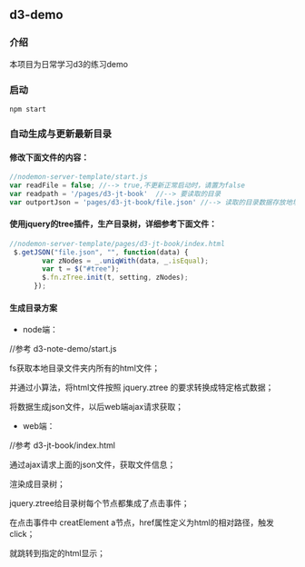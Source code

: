 ## d3-demo

### 介绍
本项目为日常学习d3的练习demo

### 启动
```
npm start
```
### 自动生成与更新最新目录
#### 修改下面文件的内容：
```js
//nodemon-server-template/start.js
var readFile = false; //--> true,不更新正常启动时，请置为false
var readpath = '/pages/d3-jt-book'  //--> 要读取的目录
var outportJson = 'pages/d3-jt-book/file.json' //--> 读取的目录数据存放地址
```
#### 使用jquery的tree插件，生产目录树，详细参考下面文件：
```js
//nodemon-server-template/pages/d3-jt-book/index.html
 $.getJSON("file.json", "", function(data) {　 
        var zNodes = _.uniqWith(data, _.isEqual);
        var t = $("#tree");
        $.fn.zTree.init(t, setting, zNodes);
      });
```
#### 生成目录方案
- node端：

//参考 d3-note-demo/start.js

fs获取本地目录文件夹内所有的html文件；

并通过小算法，将html文件按照 jquery.ztree 的要求转换成特定格式数据；

将数据生成json文件，以后web端ajax请求获取；

- web端：

//参考 d3-jt-book/index.html

通过ajax请求上面的json文件，获取文件信息；

渲染成目录树；

jquery.ztree给目录树每个节点都集成了点击事件；

在点击事件中 creatElement a节点，href属性定义为html的相对路径，触发click；

就跳转到指定的html显示；







